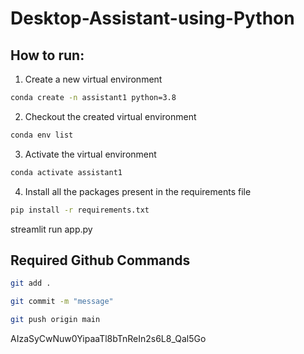 # Desktop-Assistant-using-Python

## How to run:

1. Create a new virtual environment

```bash
conda create -n assistant1 python=3.8

```

2. Checkout the created virtual environment

```bash
conda env list

```

3. Activate the virtual environment

```bash
conda activate assistant1 

```

4. Install all the packages present in the requirements file


```bash
pip install -r requirements.txt

```
streamlit run app.py

## Required Github Commands

```bash
git add .

git commit -m "message"

git push origin main
```



AIzaSyCwNuw0YipaaTl8bTnReIn2s6L8_Qal5Go